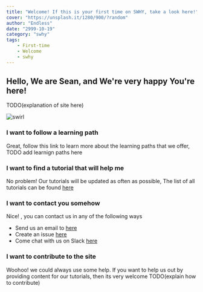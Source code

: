 ```yaml
---
title: "Welcome! If this is your first time on SWHY, take a look here!"
cover: "https://unsplash.it/1280/900/?random"
author: "Endless"
date: "2999-10-19"
category: "swhy"
tags:
    - First-time
    - Welcome
    - swhy
---
```



## Hello, We are Sean, and We're very happy You're here!

TODO(explanation of site here)

![swirl](https://picsum.photos/id/1042/700/300)

### I want to follow a learning path

Great, follow this link to learn more about the learning paths that we offer, TODO add learnign paths here

### I want to find a tutorial that will help me

No problem! Our tutorials will be updated as often as possible, The list of all tutorials can be found [here](/#content)


### I want to contact you somehow

Nice! , you can contact us in any of the following ways

+ Send us an email to [here](mailto:seanwillhelpyou@gmail.com)
+ Create an issue [here](https://github.com/RH-sdavey/sean-will-help-you/issues/new/choose)
+ Come chat with us on Slack [here](https://app.slack.com/client/TLMMVFQ1X/CLVTNC1MM)


### I want to contribute to the site

Woohoo! we could always use some help. If you want to help us out by providing content for our tutorials, then its very welcome TODO(explain how to contribute)
